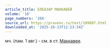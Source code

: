 ```yaml
---
article_title: ЕЛЕАЗАР МАККАВЕЙ
volume: '18'
page_numbers: '266'
source_url: https://pravenc.ru/text/189687.html
downloaded_at: '2025-10-13T12:23:34Z'
---
```


мч. (пам. 1 авг.) - см. в ст. [Маккавеи](https://pravenc.ru/text/Маккавеи.html).
